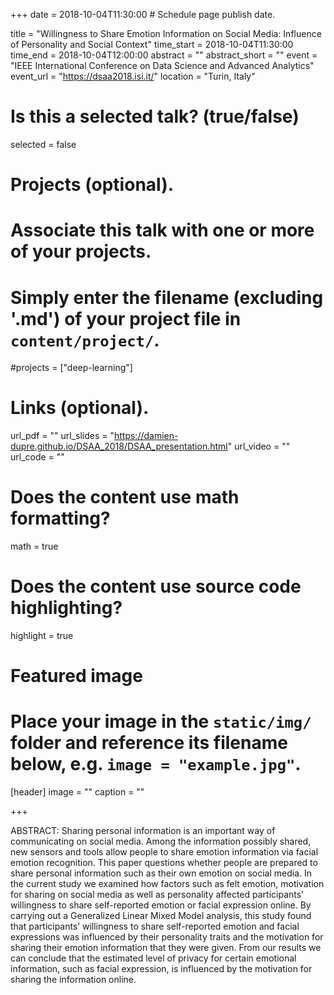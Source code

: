 +++
date = 2018-10-04T11:30:00  # Schedule page publish date.

title = "Willingness to Share Emotion Information on Social Media: Influence of Personality and Social Context"
time_start = 2018-10-04T11:30:00
time_end = 2018-10-04T12:00:00
abstract = ""
abstract_short = ""
event = "IEEE International Conference on Data Science and Advanced Analytics"
event_url = "https://dsaa2018.isi.it/"
location = "Turin, Italy"

# Is this a selected talk? (true/false)
selected = false

# Projects (optional).
#   Associate this talk with one or more of your projects.
#   Simply enter the filename (excluding '.md') of your project file in `content/project/`.
#projects = ["deep-learning"]

# Links (optional).
url_pdf = ""
url_slides = "https://damien-dupre.github.io/DSAA_2018/DSAA_presentation.html"
url_video = ""
url_code = ""

# Does the content use math formatting?
math = true

# Does the content use source code highlighting?
highlight = true

# Featured image
# Place your image in the `static/img/` folder and reference its filename below, e.g. `image = "example.jpg"`.
[header]
image = ""
caption = ""

+++

ABSTRACT: Sharing personal information is an important way of communicating on social media. Among the information possibly shared, new sensors and tools allow people to share emotion information via facial emotion recognition. This paper questions whether people are prepared to share personal information such as their own emotion on social media. In the current study we examined how factors such as felt emotion,
motivation for sharing on social media as well as personality affected participants’ willingness to share self-reported emotion or facial expression online. By carrying out a Generalized Linear Mixed Model analysis, this study found that participants’ willingness to share self-reported emotion and facial expressions was influenced by their personality traits and the motivation for sharing their emotion information that they were given. From our results we can conclude that the estimated level of privacy for certain emotional information, such as facial expression, is influenced by the motivation for sharing the information online.
